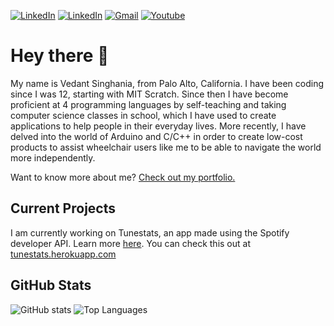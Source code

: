 [![LinkedIn](https://img.shields.io/badge/LinkedIn-black?style=flat&logo=linkedin)](https://www.linkedin.com/in/v-singhania/)
<a href="https://www.linkedin.com/in/v-singhania/" target="_blank">![LinkedIn](https://img.shields.io/badge/LinkedIn-black?style=flat&logo=linkedin)</a>
[![Gmail](https://img.shields.io/badge/Email-black?style=flat&logo=gmail)](mailto:vedant.singhania@gmail.com)
[![Youtube](https://img.shields.io/badge/Youtube-black?style=flat&logo=youtube)](https://www.youtube.com/channel/UCQlMZH56o6O3qHQOlMIrdVg)

# Hey there 👋

My name is Vedant Singhania, from Palo Alto, California. I have been coding since I was 12, starting with MIT Scratch. Since then I have become proficient at 4 programming languages by self-teaching and taking computer science classes in school, which I have used to create applications to help people in their everyday lives. More recently, I have delved into the world of Arduino and C/C++ in order to create low-cost products to assist wheelchair users like me to be able to navigate the world more independently.

Want to know more about me? [Check out my portfolio.](https://vedantsinghania.com)

## Current Projects
I am currently working on Tunestats, an app made using the Spotify developer API. Learn more [here](https://github.com/Tunestats).
You can check this out at [tunestats.herokuapp.com](https://tunestats.herokuapp.com)

## GitHub Stats

![GitHub stats](https://github-readme-stats.vercel.app/api?username=vedant205&show_icons=true&theme=dark)
![Top Languages](https://github-readme-stats.vercel.app/api/top-langs/?username=vedant205&layout=compact&theme=dark)

